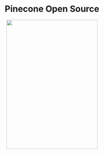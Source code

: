 <h1 align="center">Pinecone Open Source</h1>
<p align="center"><img height="425" width="300" src="https://user-images.githubusercontent.com/91411319/205487465-268805c9-f500-4c14-b522-7157e7ca8118.png"><p>
